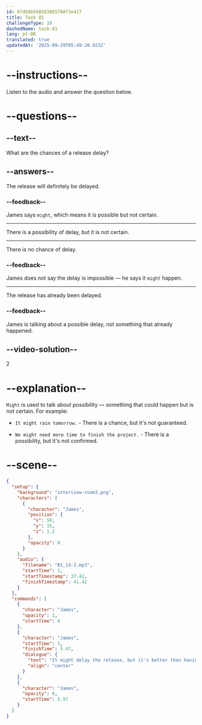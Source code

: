 ```yaml
---
id: 67d69b598583885760f3e417
title: Task 81
challengeType: 19
dashedName: task-81
lang: pt-BR
translated: true
updatedAt: '2025-09-29T05:49:20.923Z'
---
```


<!-- (audio) James: It might delay the release, but it's better than having a broken product. -->

# --instructions--

Listen to the audio and answer the question below.

# --questions--

## --text--

What are the chances of a release delay?

## --answers--

The release will definitely be delayed.

### --feedback--

James says `might`, which means it is possible but not certain.

---

There is a possibility of delay, but it is not certain.

---

There is no chance of delay.

### --feedback--

James does not say the delay is impossible — he says it `might` happen.

---

The release has already been delayed.

### --feedback--

James is talking about a possible delay, not something that already happened.

## --video-solution--

2

# --explanation--

`Might` is used to talk about possibility — something that could happen but is not certain. For example:

- `It might rain tomorrow.` - There is a chance, but it's not guaranteed.

- `We might need more time to finish the project.` - There is a possibility, but it's not confirmed.

# --scene--

```json
{
  "setup": {
    "background": "interview-room3.png",
    "characters": [
      {
        "character": "James",
        "position": {
          "x": 50,
          "y": 15,
          "z": 1.2
        },
        "opacity": 0
      }
    ],
    "audio": {
      "filename": "B1_14-2.mp3",
      "startTime": 1,
      "startTimestamp": 37.42,
      "finishTimestamp": 41.42
    }
  },
  "commands": [
    {
      "character": "James",
      "opacity": 1,
      "startTime": 0
    },
    {
      "character": "James",
      "startTime": 1,
      "finishTime": 5.47,
      "dialogue": {
        "text": "It might delay the release, but it's better than having a broken product.",
        "align": "center"
      }
    },
    {
      "character": "James",
      "opacity": 0,
      "startTime": 5.97
    }
  ]
}
```
